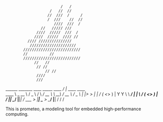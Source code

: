 



		                     /   /
		                /   //  //
		               //  ///  /     /              
		               /  ///    //  //                   
		                  ////  ///  /                  
		            //   ///// ///                   
		          ////  /////  ///  /                    
		         ////  /////  //// //          
			  //// ///////////////                          	 
			   /////////////////////                       
			//////////////////////////       
			//			//     
			//////////////////////////             
				 //   //			
				  // //	
			          // //		
		 		  ////	
				  /// 
______   _______    ____     _____     ____   _/  |_    ____     ____  
\____ \  \_  __ \  /  _ \   /     \  _/ __ \  \   __\ _/ __ \   /  _ \ 
|  |_> >  |  | \/ (  <_> ) |  Y Y  \ \  ___/   |  |   \  ___/  (  <_> )
|   __/   |__|     \____/  |__|_|  /  \___  >  |__|    \___  >  \____/ 
|__|                             \/       \/               \/
 

This is prometeo, a modeling tool for embedded high-performance computing. 
